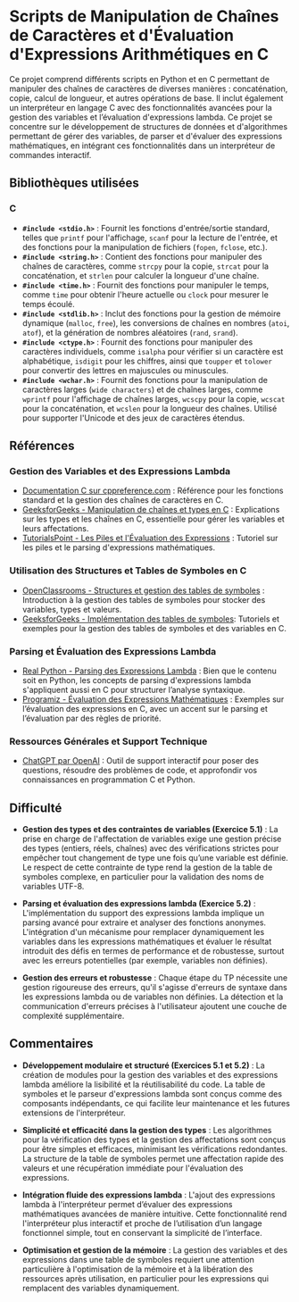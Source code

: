 # Scripts de Manipulation de Chaînes de Caractères et d'Évaluation d'Expressions Arithmétiques en C

Ce projet comprend différents scripts en Python et en C permettant de manipuler des chaînes de caractères de diverses manières : concaténation, copie, calcul de longueur, et autres opérations de base. Il inclut également un interpréteur en langage C avec des fonctionnalités avancées pour la gestion des variables et l’évaluation d'expressions lambda. Ce projet se concentre sur le développement de structures de données et d'algorithmes permettant de gérer des variables, de parser et d'évaluer des expressions mathématiques, en intégrant ces fonctionnalités dans un interpréteur de commandes interactif.

## Bibliothèques utilisées

### C
* **`#include <stdio.h>`** : Fournit les fonctions d'entrée/sortie standard, telles que `printf` pour l'affichage, `scanf` pour la lecture de l'entrée, et des fonctions pour la manipulation de fichiers (`fopen`, `fclose`, etc.).
* **`#include <string.h>`** : Contient des fonctions pour manipuler des chaînes de caractères, comme `strcpy` pour la copie, `strcat` pour la concaténation, et `strlen` pour calculer la longueur d'une chaîne.
* **`#include <time.h>`** : Fournit des fonctions pour manipuler le temps, comme `time` pour obtenir l'heure actuelle ou `clock` pour mesurer le temps écoulé.
* **`#include <stdlib.h>`** : Inclut des fonctions pour la gestion de mémoire dynamique (`malloc`, `free`), les conversions de chaînes en nombres (`atoi`, `atof`), et la génération de nombres aléatoires (`rand`, `srand`).
* **`#include <ctype.h>`** : Fournit des fonctions pour manipuler des caractères individuels, comme `isalpha` pour vérifier si un caractère est alphabétique, `isdigit` pour les chiffres, ainsi que `toupper` et `tolower` pour convertir des lettres en majuscules ou minuscules.
* **`#include <wchar.h>`** : Fournit des fonctions pour la manipulation de caractères larges (`wide characters`) et de chaînes larges, comme `wprintf` pour l'affichage de chaînes larges, `wcscpy` pour la copie, `wcscat` pour la concaténation, et `wcslen` pour la longueur des chaînes. Utilisé pour supporter l'Unicode et des jeux de caractères étendus.

## Références

### Gestion des Variables et des Expressions Lambda

- [Documentation C sur cppreference.com](https://en.cppreference.com/w/c) : Référence pour les fonctions standard et la gestion des chaînes de caractères en C.
- [GeeksforGeeks - Manipulation de chaînes et types en C](https://www.geeksforgeeks.org/c-programming-language/) : Explications sur les types et les chaînes en C, essentielle pour gérer les variables et leurs affectations.
- [TutorialsPoint - Les Piles et l'Évaluation des Expressions](https://www.tutorialspoint.com/data_structures_algorithms/expression_parsing.htm) : Tutoriel sur les piles et le parsing d'expressions mathématiques.

### Utilisation des Structures et Tables de Symboles en C

- [OpenClassrooms - Structures et gestion des tables de symboles](https://openclassrooms.com/fr/courses/19980-apprenez-a-programmer-en-c) : Introduction à la gestion des tables de symboles pour stocker des variables, types et valeurs.
- [GeeksforGeeks - Implémentation des tables de symboles](https://www.geeksforgeeks.org/symbol-table/): Tutoriels et exemples pour la gestion des tables de symboles et des variables en C.

### Parsing et Évaluation des Expressions Lambda

- [Real Python - Parsing des Expressions Lambda](https://realpython.com/lexical-syntax-analysis/) : Bien que le contenu soit en Python, les concepts de parsing d'expressions lambda s'appliquent aussi en C pour structurer l’analyse syntaxique.
- [Programiz - Évaluation des Expressions Mathématiques](https://www.programiz.com/c-programming/examples/infix-evaluation) : Exemples sur l’évaluation des expressions en C, avec un accent sur le parsing et l’évaluation par des règles de priorité.

### Ressources Générales et Support Technique
* [ChatGPT par OpenAI](https://chat.openai.com/) : Outil de support interactif pour poser des questions, résoudre des problèmes de code, et approfondir vos connaissances en programmation C et Python.

## Difficulté

* **Gestion des types et des contraintes de variables (Exercice 5.1)** : La prise en charge de l'affectation de variables exige une gestion précise des types (entiers, réels, chaînes) avec des vérifications strictes pour empêcher tout changement de type une fois qu’une variable est définie. Le respect de cette contrainte de type rend la gestion de la table de symboles complexe, en particulier pour la validation des noms de variables UTF-8.

* **Parsing et évaluation des expressions lambda (Exercice 5.2)** : L'implémentation du support des expressions lambda implique un parsing avancé pour extraire et analyser des fonctions anonymes. L'intégration d'un mécanisme pour remplacer dynamiquement les variables dans les expressions mathématiques et évaluer le résultat introduit des défis en termes de performance et de robustesse, surtout avec les erreurs potentielles (par exemple, variables non définies).

* **Gestion des erreurs et robustesse** : Chaque étape du TP nécessite une gestion rigoureuse des erreurs, qu'il s'agisse d'erreurs de syntaxe dans les expressions lambda ou de variables non définies. La détection et la communication d'erreurs précises à l'utilisateur ajoutent une couche de complexité supplémentaire.

## Commentaires

* **Développement modulaire et structuré (Exercices 5.1 et 5.2)** : La création de modules pour la gestion des variables et des expressions lambda améliore la lisibilité et la réutilisabilité du code. La table de symboles et le parseur d'expressions lambda sont conçus comme des composants indépendants, ce qui facilite leur maintenance et les futures extensions de l'interpréteur.

* **Simplicité et efficacité dans la gestion des types** : Les algorithmes pour la vérification des types et la gestion des affectations sont conçus pour être simples et efficaces, minimisant les vérifications redondantes. La structure de la table de symboles permet une affectation rapide des valeurs et une récupération immédiate pour l'évaluation des expressions.

* **Intégration fluide des expressions lambda** : L'ajout des expressions lambda à l'interpréteur permet d’évaluer des expressions mathématiques avancées de manière intuitive. Cette fonctionnalité rend l'interpréteur plus interactif et proche de l’utilisation d’un langage fonctionnel simple, tout en conservant la simplicité de l’interface.

* **Optimisation et gestion de la mémoire** : La gestion des variables et des expressions dans une table de symboles requiert une attention particulière à l'optimisation de la mémoire et à la libération des ressources après utilisation, en particulier pour les expressions qui remplacent des variables dynamiquement.
